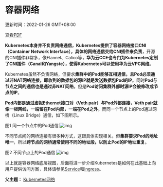 # 容器网络

更新时间：2022-01-26 GMT+08:00

[查看PDF](https://support.huaweicloud.com/basics-cce/cce-basics_HEC-CN.pdf)

**Kubernetes本身并不负责网络通信，Kubernetes提供了容器网络接口CNI（Container Network Interface），具体的网络通信交给CNI插件来负责**，开源的CNI插件非常多，像Flannel、Calico等，**华为云CCE也专门为Kubernetes定制了CNI插件（Canal和Yangste），使得Kubernetes可以使用华为云VPC网络**。

Kubernetes虽然不负责网络，但要求**集群中的Pod能够互相通信，且Pod必须通过非NAT网络连接，即收到的数据包的源IP就是发送数据包Pod的IP**。同时**Pod与节点之间的通信也是通过非NAT网络**。但是**Pod访问集群外部时源IP会被修改成节点的IP**。

**Pod内部是通过虚拟Ethernet接口对（Veth pair）与Pod外部连接，Veth pair就像一根网线，一端留在Pod内部，一端在Pod之外**。而同一个节点上的Pod通过网桥（Linux Bridge）通信，如下图所示。

图1 同一个节点中的Pod通信
![img](https://support.huaweicloud.com/basics-cce/zh-cn_image_0264670294.png)

不同节点间的网桥连接有很多种方式，这跟具体实现相关。但**集群要求Pod的地址唯一**，所以**跨节点的网桥通常使用不同的地址段，以防止Pod的IP地址重复**。

图2 不同节点上的Pod通信
![img](https://support.huaweicloud.com/basics-cce/zh-cn_image_0264671475.png)

以上就是容器网络底层视图，后面将进一步介绍Kubernetes是如何在此基础上向用户提供访问方案，具体请参见[Service](https://support.huaweicloud.com/basics-cce/kubernetes_0024.html)和[Ingress](https://support.huaweicloud.com/basics-cce/kubernetes_0025.html)。

**父主题：** [Kubernetes网络](https://support.huaweicloud.com/basics-cce/kubernetes_0022.html)